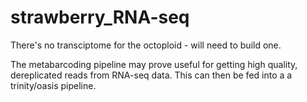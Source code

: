 # strawberry_RNA-seq

There's no transciptome for the octoploid - will need to build one.

The metabarcoding pipeline may prove useful for getting high quality, dereplicated reads from  RNA-seq data. 
This can then be fed into a a trinity/oasis pipeline.

